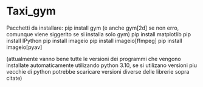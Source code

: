 # Taxi_gym
Pacchetti da installare:
pip install gym (e anche gym[2d] se non erro, comunque viene siggerito se si installa solo gym)
pip install matplotlib
pip install IPython
pip install imageio
pip install imageio[ffmpeg]
pip install imageio[pyav]

(attualmente vanno bene tutte le versioni dei programmi che vengono installate automaticamente utilizando python 3.10,
se si utilizano versioni piu vecchie di python potrebbe scaricare versioni diverse delle librerie sopra citate)

